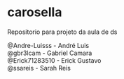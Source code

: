 # carosella

Repositorio para projeto da aula de ds

@Andre-Luisss - André Luis <br>
@gbr3lcam - Gabriel Camara <br>
@Erick71283510 - Erick Gustavo <br>
@ssareis - Sarah Reis
